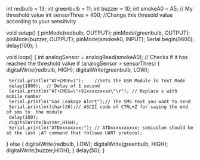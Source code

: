 int redbulb = 13;
int greenbulb = 11;
int buzzer = 10;
int smokeA0 = A5;
// My threshold value
int sensorThres = 400; //Change this thresold value according to your sensitivity

void setup() {
  pinMode(redbulb, OUTPUT);
  pinMode(greenbulb, OUTPUT);
  pinMode(buzzer, OUTPUT);
  pinMode(smokeA0, INPUT);
  Serial.begin(9600);
  delay(100);
}

void loop() {
  int analogSensor = analogRead(smokeA0);
  // Checks if it has reached the threshold value
  if (analogSensor > sensorThres)
  {
    digitalWrite(redbulb, HIGH);
    digitalWrite(greenbulb, LOW);
    
     Serial.println("AT+CMGF=1");    //Sets the GSM Module in Text Mode
     delay(1000);  // Delay of 1 second
     Serial.println("AT+CMGS=\"+91xxxxxxxxx\"\r"); // Replace x with mobile number
     Serial.println("Gas Leakage Alert");// The SMS text you want to send
     Serial.println((char)26);// ASCII code of CTRL+Z for saying the end of sms to  the module 
     delay(100);
     digitalWrite(buzzer,HIGH);
     Serial.println("ATDxxxxxxxx;"); // ATDxxxxxxxxxx; semicolon should be at the last ;AT command that follows UART protocol;

  }
  else
  {
    digitalWrite(redbulb, LOW);
    digitalWrite(greenbulb, HIGH);
    digitalWrite(buzzer,HIGH);
  }
  delay(50);
}
